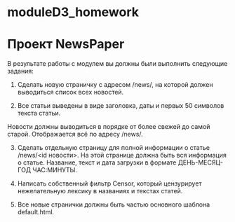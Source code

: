 # moduleD3_homework

# Проект NewsPaper

В результате работы с модулем вы должны были выполнить следующие задания:


1. Сделать новую страничку с адресом /news/, на которой должен выводиться список всех новостей.

2. Все статьи выведены в виде заголовка, даты и первых 50 символов текста статьи.

Новости должны выводиться в порядке от более свежей до самой старой. Отображается всё по адресу /news/.


3. Сделать отдельную страницу для полной информации о статье /news/<id новости>. 
На этой странице должна быть вся информация о статье. Название, текст и дата загрузки в формате ДЕНЬ-МЕСЯЦ-ГОД ЧАС:МИНУТЫ.


4. Написать собственный фильтр Censor, который цензурирует нежелательную лексику в названиях и текстах статей.


5. Все новые странички должны быть частью основного шаблона default.html.
